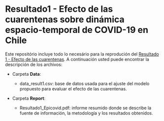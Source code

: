 # Resultado1 - Efecto de las cuarentenas sobre dinámica espacio-temporal de COVID-19 en Chile

Este repositório incluye todo lo necesário para la reprodución del [Resultado 1 - Efecto de las cuarentenas](https://www.desarrollate.cl/epicovid_bk/?lang=es). A continuación usted puede encontrar la descripción de los archivos:

* Carpeta **Data**:
  * data_result1.csv: base de datos usada para el ajuste del modelo propuesto para evaluar el efecto de las cuarentenas.

* Carpeta **Report**:
  * Resultado1_Epicovid.pdf: informe resumido donde se describe la fuente de información, la metodología y los resultados obtenidos.
